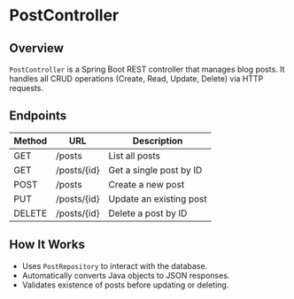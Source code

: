 # PostController

## Overview
`PostController` is a Spring Boot REST controller that manages blog posts.
It handles all CRUD operations (Create, Read, Update, Delete) via HTTP requests.

## Endpoints

| Method | URL             | Description                    |
|--------|----------------|--------------------------------|
| GET    | /posts          | List all posts                 |
| GET    | /posts/{id}     | Get a single post by ID        |
| POST   | /posts          | Create a new post              |
| PUT    | /posts/{id}     | Update an existing post        |
| DELETE | /posts/{id}     | Delete a post by ID            |

## How It Works
- Uses `PostRepository` to interact with the database.
- Automatically converts Java objects to JSON responses.
- Validates existence of posts before updating or deleting.
